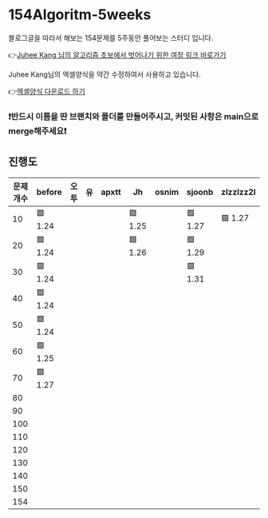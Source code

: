 # 154Algoritm-5weeks

블로그글을 따라서 해보는 154문제를 5주동안 풀어보는 스터디 입니다.

👉[Juhee Kang 님의 알고리즘 초보에서 벗어나기 위한 여정 링크 바로가기](https://claudiajkang.medium.com/%EC%95%8C%EA%B3%A0%EB%A6%AC%EC%A6%98-%EC%B4%88%EB%B3%B4%EC%97%90%EC%84%9C-%EB%B2%97%EC%96%B4%EB%82%98%EA%B8%B0-%EC%9C%84%ED%95%9C-%EC%97%AC%EC%A0%95-1ffb6bdfec6b)

Juhee Kang님의 엑셀양식을 약간 수정하여서 사용하고 있습니다.

👉[엑셀양식 다운로드 하기](https://docs.google.com/spreadsheets/d/1Bx27IJulthhpM04qbtuL0aAkX8psi5D4/edit?usp=sharing&ouid=113010703494073260482&rtpof=true&sd=true)

### ❗️반드시 이름을 딴 브랜치와 폴더를 만들어주시고, 커밋된 사항은 main으로 merge해주세요❗️

## 진행도


| 문제개수  | before | 오투 | 유 | apxtt | Jh | osnim | sjoonb | zlzzlzz2l |
| -------- | ------- | ---- | --- | ------ | --- | ---- | ----- |-----------|
| 10       | 🟩 1.24 |         |         |         |   🟩 1.25      | | 🟩 1.27 | 🟩 1.27 |
| 20       | 🟩 1.24 |         |         |         |   🟩 1.26      | | 🟩 1.29 | |
| 30       | 🟩 1.24 |         |         |         |                | | 🟩 1.31 | |
| 40       | 🟩 1.24 |         |         |         |                | | | |
| 50       | 🟩 1.24 |         |         |         |                | | | |
| 60       | 🟩 1.25 |         |         |         |               | | | |
| 70       | 🟩 1.27 |         |         |         |               | | | |
| 80       |         |         |         |         |               | | | |
| 90       |         |         |         |         |               | | | |
| 100      |         |         |         |         |               | | | |
| 110      |         |         |         |         |               | | | |
| 120      |         |         |         |         |               | | | |
| 130      |         |         |         |         |               | | | |
| 140      |         |         |         |         |               | | | |
| 150      |         |         |         |         |               | | | |
| 154      |         |         |         |         |               | | | |

